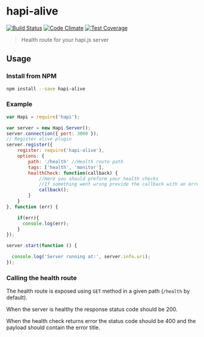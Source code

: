 # hapi-alive
[![Build Status](https://travis-ci.org/idosh/hapi-alive.svg)](https://travis-ci.org/idosh/hapi-alive)
[![Code Climate](https://codeclimate.com/github/idosh/hapi-alive/badges/gpa.svg)](https://codeclimate.com/github/idosh/hapi-alive)
[![Test Coverage](https://codeclimate.com/github/idosh/hapi-alive/badges/coverage.svg)](https://codeclimate.com/github/idosh/hapi-alive/coverage)

> Health route for your hapi.js server

## Usage

### Install from NPM

```sh
npm install --save hapi-alive
```

### Example

```javascript
var Hapi = require('hapi');

var server = new Hapi.Server();
server.connection({ port: 3000 });
// Register alive plugin
server.register({
    register: require('hapi-alive'),
    options: {
        path: '/health' //Health route path
        tags: ['health', 'monitor'],
        healthCheck: function(callback) {
            //Here you should preform your health checks
            //If something went wrong provide the callback with an error
            callback();
        }
    }
}, function (err) {

    if(err){
      console.log(err);
    }
});

server.start(function () {

  console.log('Server running at:', server.info.uri);
});
```

### Calling the health route

The health route is exposed using `GET` method in a given path (`/health` by default).

When the server is healthy the response status code should be 200.

When the health check returns error the status code should be 400 and the payload should contain the error title.
